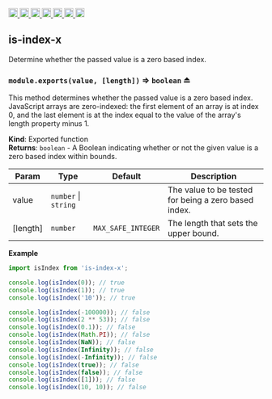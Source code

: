 <a
  href="https://travis-ci.org/Xotic750/is-index-x"
  title="Travis status">
<img
  src="https://travis-ci.org/Xotic750/is-index-x.svg?branch=master"
  alt="Travis status" height="18">
</a>
<a
  href="https://david-dm.org/Xotic750/is-index-x"
  title="Dependency status">
<img src="https://david-dm.org/Xotic750/is-index-x/status.svg"
  alt="Dependency status" height="18"/>
</a>
<a
  href="https://david-dm.org/Xotic750/is-index-x?type=dev"
  title="devDependency status">
<img src="https://david-dm.org/Xotic750/is-index-x/dev-status.svg"
  alt="devDependency status" height="18"/>
</a>
<a
  href="https://badge.fury.io/js/is-index-x"
  title="npm version">
<img src="https://badge.fury.io/js/is-index-x.svg"
  alt="npm version" height="18">
</a>
<a
  href="https://www.jsdelivr.com/package/npm/is-index-x"
  title="jsDelivr hits">
<img src="https://data.jsdelivr.com/v1/package/npm/is-index-x/badge?style=rounded"
  alt="jsDelivr hits" height="18">
</a>
<a
  href="https://bettercodehub.com/results/Xotic750/is-index-x"
  title="bettercodehub score">
<img src="https://bettercodehub.com/edge/badge/Xotic750/is-index-x?branch=master"
  alt="bettercodehub score" height="18">
</a>
<a
  href="https://coveralls.io/github/Xotic750/is-index-x?branch=master"
  title="Coverage Status">
<img src="https://coveralls.io/repos/github/Xotic750/is-index-x/badge.svg?branch=master"
  alt="Coverage Status" height="18">
</a>

<a name="module_is-index-x"></a>

## is-index-x

Determine whether the passed value is a zero based index.

<a name="exp_module_is-index-x--module.exports"></a>

### `module.exports(value, [length])` ⇒ <code>boolean</code> ⏏

This method determines whether the passed value is a zero based index.
JavaScript arrays are zero-indexed: the first element of an array is at
index 0, and the last element is at the index equal to the value of the
array's length property minus 1.

**Kind**: Exported function  
**Returns**: <code>boolean</code> - A Boolean indicating whether or not the given value is a
zero based index within bounds.

| Param    | Type                                       | Default                       | Description                                          |
| -------- | ------------------------------------------ | ----------------------------- | ---------------------------------------------------- |
| value    | <code>number</code> \| <code>string</code> |                               | The value to be tested for being a zero based index. |
| [length] | <code>number</code>                        | <code>MAX_SAFE_INTEGER</code> | The length that sets the upper bound.                |

**Example**

```js
import isIndex from 'is-index-x';

console.log(isIndex(0)); // true
console.log(isIndex(1)); // true
console.log(isIndex('10')); // true

console.log(isIndex(-100000)); // false
console.log(isIndex(2 ** 53)); // false
console.log(isIndex(0.1)); // false
console.log(isIndex(Math.PI)); // false
console.log(isIndex(NaN)); // false
console.log(isIndex(Infinity)); // false
console.log(isIndex(-Infinity)); // false
console.log(isIndex(true)); // false
console.log(isIndex(false)); // false
console.log(isIndex([1])); // false
console.log(isIndex(10, 10)); // false
```
